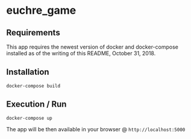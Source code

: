# euchre_game

## Requirements

This app requires the newest version of docker and docker-compose installed as of the writing of this README, October 31, 2018.

## Installation

```shell
docker-compose build
```

## Execution / Run

```shell
docker-compose up
```

The app will be then available in your browser @ `http://localhost:5000`
